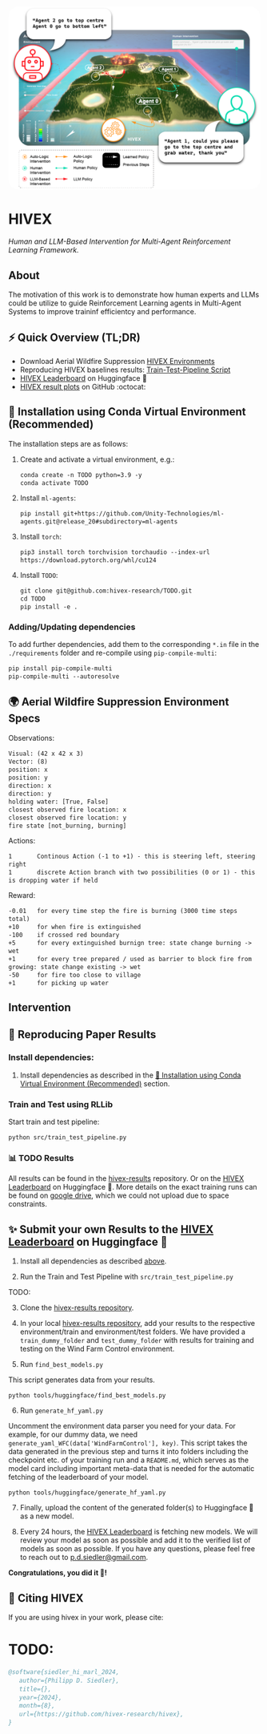 <div align="center">
  <img src="docs/images/hi_marl_thumbnail.png"
      style="border-radius:20px"
      alt="human intervention marl header image"/>
</div>

# HIVEX

_Human and LLM-Based Intervention for Multi-Agent Reinforcement Learning Framework._

## About

The motivation of this work is to demonstrate how human experts and LLMs could be utilize to guide Reinforcement Learning agents in Multi-Agent Systems to improve traininf efficientcy and performance.

## ⚡ Quick Overview (TL;DR)

- Download Aerial Wildfire Suppression [HIVEX Environments](https://github.com/hivex-research/hivex-environments)
- Reproducing HIVEX baselines results: [Train-Test-Pipeline Script](https://github.com/hivex-research/hivex/blob/main/src/TODO/src/rain.py)
- [HIVEX Leaderboard](https://huggingface.co/spaces/hivex-research/hivex-leaderboard) on Huggingface 🤗
- [HIVEX result plots](https://github.com/hivex-research/hivex-results) on GitHub :octocat:

## 🐍 Installation using Conda Virtual Environment (Recommended)

The installation steps are
as follows:

1. Create and activate a virtual environment, e.g.:

   ```shell
   conda create -n TODO python=3.9 -y
   conda activate TODO
   ```

2. Install `ml-agents`:

   ```shell
   pip install git+https://github.com/Unity-Technologies/ml-agents.git@release_20#subdirectory=ml-agents
   ```

3. Install `torch`:

   ```shell
   pip3 install torch torchvision torchaudio --index-url https://download.pytorch.org/whl/cu124
   ```

4. Install `TODO`:

   ```shell
   git clone git@github.com:hivex-research/TODO.git
   cd TODO
   pip install -e .
   ```

### Adding/Updating dependencies

To add further dependencies, add them to the corresponding `*.in` file in the `./requirements` folder and re-compile using `pip-compile-multi`:

```shell
pip install pip-compile-multi
pip-compile-multi --autoresolve
```

## 🌍 Aerial Wildfire Suppression Environment Specs

Observations:

```shell
Visual: (42 x 42 x 3)
Vector: (8)
position: x
position: y
direction: x
direction: y
holding water: [True, False]
closest observed fire location: x
closest observed fire location: y
fire state [not_burning, burning]
```

Actions:

```shell
1       Continous Action (-1 to +1) - this is steering left, steering right
1       discrete Action branch with two possibilities (0 or 1) - this is dropping water if held
```

Reward:

```shell
-0.01   for every time step the fire is burning (3000 time steps total)
+10     for when fire is extinguished
-100    if crossed red boundary
+5      for every extinguished burnign tree: state change burning -> wet
+1      for every tree prepared / used as barrier to block fire from growing: state change existing -> wet
-50     for fire too close to village
+1      for picking up water
```

## Intervention

## 🧪 Reproducing Paper Results

### Install dependencies:

1. Install dependencies as described in the [🐍 Installation using Conda Virtual Environment (Recommended)](#installation-using-conda-virtual-environment-recommended) section.

### Train and Test using RLLib

Start train and test pipeline:

```shell
python src/train_test_pipeline.py
```

### 📊 TODO Results

All results can be found in the [hivex-results](https://github.com/hivex-research/hivex-results/TODO) repository. Or on the [HIVEX Leaderboard](https://huggingface.co/spaces/hivex-research/hivex-leaderboard) on Huggingface 🤗. More details on the exact training runs can be found on [google drive](https://drive.google.com/drive/folders/TODO), which we could not upload due to space constraints.

## ✨ Submit your own Results to the [HIVEX Leaderboard](https://huggingface.co/spaces/hivex-research/hivex-leaderboard) on Huggingface 🤗

1. Install all dependencies as described [above](#installation-using-conda-virtual-environment-recommended).

2. Run the Train and Test Pipeline with `src/train_test_pipeline.py`

TODO:

3. Clone the [hivex-results repository](https://github.com/hivex-research/hivex-results/tree/master).

4. In your local [hivex-results repository](https://github.com/hivex-research/hivex-results/tree/master), add your results to the respective environment/train and environment/test folders. We have provided a `train_dummy_folder` and `test_dummy_folder` with results for training and testing on the Wind Farm Control environment.

5. Run `find_best_models.py`

This script generates data from your results.

```shell
python tools/huggingface/find_best_models.py
```

6. Run `generate_hf_yaml.py`

Uncomment the environment data parser you need for your data. For example, for our dummy data, we need `generate_yaml_WFC(data['WindFarmControl'], key)`. This script takes the data generated in the previous step and turns it into folders including the checkpoint etc. of your training run and a `README.md`, which serves as the model card including important meta-data that is needed for the automatic fetching of the leaderboard of your model.

```shell
python tools/huggingface/generate_hf_yaml.py
```

7. Finally, upload the content of the generated folder(s) to Huggingface 🤗 as a new model.

8. Every 24 hours, the [HIVEX Leaderboard](https://huggingface.co/spaces/hivex-research/hivex-leaderboard) is fetching new models. We will review your model as soon as possible and add it to the verified list of models as soon as possible. If you have any questions, please feel free to reach out to p.d.siedler@gmail.com.

**Congratulations, you did it 🚀!**

## 📝 Citing HIVEX

If you are using hivex in your work, please cite:

# TODO:

```bibtex
@software{siedler_hi_marl_2024,
   author={Philipp D. Siedler},
   title={},
   year={2024},
   month={8},
   url={https://github.com/hivex-research/hivex},
}
```
